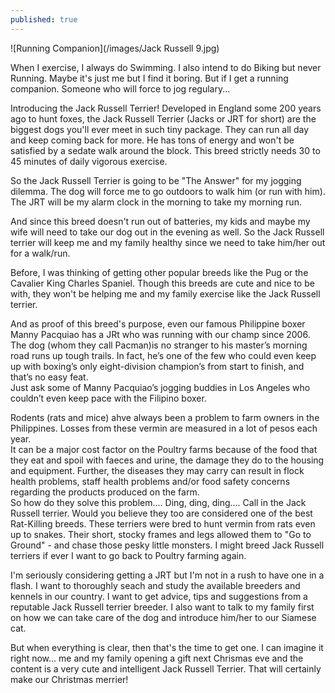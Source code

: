 ```yaml
---
published: true
---
```

![Running Companion](/images/Jack Russell 9.jpg)

When I exercise, I always do Swimming. I also intend to do Biking but never Running. Maybe it's just me but I find it boring. But if I get a running companion. Someone who will force to jog regulary...

Introducing the Jack Russell Terrier! Developed in England some 200 years ago to hunt foxes, the Jack Russell Terrier (Jacks or JRT for short) are the biggest dogs you'll ever meet in such tiny package. They can run all day and keep coming back for more. He has tons of energy and won't be satisfied by a sedate walk around the block. This breed strictly needs 30 to 45 minutes of daily vigorous exercise.

So the Jack Russell Terrier is going to be "The Answer" for my jogging dilemma. The dog will force me to go outdoors to walk him (or run with him). The JRT will be my alarm clock in the morning to take my  morning run.

And since this breed doesn't run out of batteries, my kids and maybe my wife will need to take our dog out in the evening as well. So the Jack Russell terrier will keep me and my family healthy since we need to take him/her out for a walk/run.

Before, I was thinking of getting other popular breeds like the Pug or the Cavalier King Charles Spaniel. Though this breeds are cute and nice to be with, they won't be helping me and my family exercise like the Jack Russell terrier.

And as proof of this breed's purpose, even our famous Philippine boxer Manny Pacquiao has a JRt who was running with our champ since 2006. The dog (whom they call Pacman)is no stranger to his master’s morning road runs up tough trails. In fact, he’s one of the few who could even keep up with boxing’s only eight-division champion’s from start to finish, and that’s no easy feat.   
Just ask some of Manny Pacquiao’s jogging buddies in Los Angeles who couldn’t even keep pace with the Filipino boxer.

Rodents (rats and mice) ahve always been a problem to farm owners in the Philippines. Losses from these vermin are measured in a lot of pesos each year.   
It can be a major cost factor on the Poultry farms because of the food that they eat and spoil with faeces and urine, the damage they do to the housing and equipment. Further, the diseases they may carry can result in flock health problems, staff health problems and/or food safety concerns regarding the products produced on the farm.   
So how do they solve this problem.... Ding, ding, ding.... Call in the Jack Russell terrier. Would you believe they too are considered one of the best Rat-Killing breeds. These terriers were bred to hunt vermin from rats even up to snakes. Their short, stocky frames and legs allowed them to "Go to Ground" - and chase those pesky little monsters.
I might breed Jack Russell terriers if ever I want to go back to Poultry farming again. 

I'm seriously considering getting a JRT but I'm not in a rush to have one in a flash. I want to thoroughly seach and study the available breeders and kennels in our country. I want to get advice, tips and suggestions from a reputable Jack Russell terrier breeder. I also want to talk to my family first on how we can take care of the dog and introduce him/her to our Siamese cat.   

But when everything is clear, then that's the time to get one. I can imagine it right now... me and my family opening a gift next Chrismas eve and the content is a very cute and intelligent Jack Russell Terrier. 
That will certainly make our Christmas merrier! 